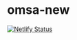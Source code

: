 # omsa-new

[![Netlify Status](https://api.netlify.com/api/v1/badges/f65b41d4-642e-47e8-b484-577c73e32920/deploy-status)](https://app.netlify.com/sites/youthful-hugle-a8e802/deploys)
